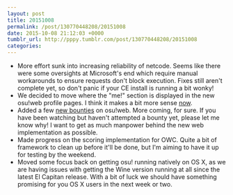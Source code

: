 ```yaml
---
layout: post
title: 20151008
permalink: /post/130770448208/20151008
date: 2015-10-08 21:12:03 +0000
tumblr_url: http://pppy.tumblr.com/post/130770448208/20151008
categories: 
---
```

* More effort sunk into increasing reliability of netcode. Seems like there were some oversights at Microsoft's end which require manual workarounds to ensure requests don't block execution. Fixes still aren't complete yet, so don't panic if your CE install is running a bit wonky!
* We decided to move where the "me!" section is displayed in the new osu!web profile pages. I think it makes a bit more sense [now](http://jizz.ppy.sh/u/peppy).
* Added a few [new bounties](https://github.com/ppy/osu-web/labels/bounty) on osu!web. More coming, for sure. If you have been watching but haven't attempted a bounty yet, please let me know why! I want to get as much manpower behind the new web implementation as possible.
* Made progress on the scoring implementation for OWC. Quite a bit of framework to clean up before it'll be done, but I'm aiming to have it up for testing by the weekend.
* Moved some focus back on getting osu! running natively on OS X, as we are having issues with getting the Wine version running at all since the latest El Capitan release. With a bit of luck we should have something promising for you OS X users in the next week or two.